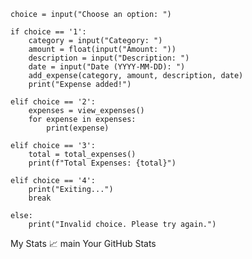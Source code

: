     choice = input("Choose an option: ")
    
    if choice == '1':
        category = input("Category: ")
        amount = float(input("Amount: "))
        description = input("Description: ")
        date = input("Date (YYYY-MM-DD): ")
        add_expense(category, amount, description, date)
        print("Expense added!")
    
    elif choice == '2':
        expenses = view_expenses()
        for expense in expenses:
            print(expense)
    
    elif choice == '3':
        total = total_expenses()
        print(f"Total Expenses: {total}")
    
    elif choice == '4':
        print("Exiting...")
        break
    
    else:
        print("Invalid choice. Please try again.")
My Stats 📈
main
Your GitHub Stats
